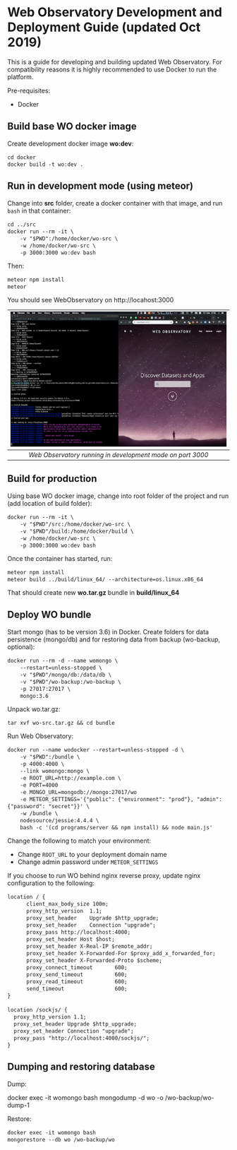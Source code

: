 # Web Observatory Development and Deployment Guide (updated Oct 2019)

This is a guide for developing and building updated Web Observatory. For compatibility reasons it is highly recommended to use Docker to run the platform.

Pre-requisites:

- Docker

## Build base WO docker image

Create development docker image **wo:dev**:

    cd docker
    docker build -t wo:dev .

## Run in development mode (using meteor)

Change into **src** folder, create a docker container with that image, and run `bash` in that container:

    cd ../src
    docker run --rm -it \
        -v "$PWD":/home/docker/wo-src \
        -w /home/docker/wo-src \
        -p 3000:3000 wo:dev bash

Then:

    meteor npm install
    meteor

You should see WebObservatory on http://locahost:3000

|           ![wo-dev](docs/wo-dev-screenshot.png)            |
| :--------------------------------------------------------: |
| _Web Observatory running in development mode on port 3000_ |

## Build for production

Using base WO docker image, change into root folder of the project and run (add location of build folder):

    docker run --rm -it \
        -v "$PWD"/src:/home/docker/wo-src \
        -v "$PWD"/build:/home/docker/build \
        -w /home/docker/wo-src \
        -p 3000:3000 wo:dev bash

Once the container has started, run:

    meteor npm install
    meteor build ../build/linux_64/ --architecture=os.linux.x86_64

That should create new **wo.tar.gz** bundle in **build/linux_64**

## Deploy WO bundle

Start mongo (has to be version 3.6) in Docker. Create folders for data persistence (mongo/db) and for restoring data from backup (wo-backup, optional):

    docker run --rm -d --name womongo \
        --restart=unless-stopped \
        -v "$PWD"/mongo/db:/data/db \
        -v "$PWD"/wo-backup:/wo-backup \
        -p 27017:27017 \
        mongo:3.6

Unpack wo.tar.gz:

    tar xvf wo-src.tar.gz && cd bundle

Run Web Observatory:

    docker run --name wodocker --restart=unless-stopped -d \
        -v "$PWD":/bundle \
        -p 4000:4000 \
        --link womongo:mongo \
        -e ROOT_URL=http://example.com \
        -e PORT=4000
        -e MONGO_URL=mongodb://mongo:27017/wo
        -e METEOR_SETTINGS='{"public": {"environment": "prod"}, "admin": {"password": "secret"}}' \
        -w /bundle \
        nodesource/jessie:4.4.4 \
        bash -c '(cd programs/server && npm install) && node main.js'

Change the following to match your environment:

- Change `ROOT_URL` to your deployment domain name
- Change admin password under `METEOR_SETTINGS`

If you choose to run WO behind nginx reverse proxy, update nginx configuration to the following:

    location / {
          client_max_body_size 100m;
          proxy_http_version  1.1;
          proxy_set_header    Upgrade $http_upgrade;
          proxy_set_header    Connection "upgrade";
          proxy_pass http://localhost:4000;
          proxy_set_header Host $host;
          proxy_set_header X-Real-IP $remote_addr;
          proxy_set_header X-Forwarded-For $proxy_add_x_forwarded_for;
          proxy_set_header X-Forwarded-Proto $scheme;
          proxy_connect_timeout       600;
          proxy_send_timeout          600;
          proxy_read_timeout          600;
          send_timeout                600;
    }

    location /sockjs/ {
      proxy_http_version 1.1;
      proxy_set_header Upgrade $http_upgrade;
      proxy_set_header Connection "upgrade";
      proxy_pass "http://localhost:4000/sockjs/";
    }

## Dumping and restoring database

Dump:
  
 docker exec -it womongo bash
mongodump -d wo -o /wo-backup/wo-dump-1

Restore:

    docker exec -it womongo bash
    mongorestore --db wo /wo-backup/wo
